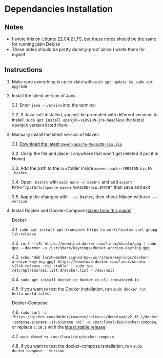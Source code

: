 # Dependancies Installation

## Notes

- I wrote this on Ubuntu 22.04.2 LTS, but these notes should be the same for running plain Debian
- These notes should be pretty dummy-proof since I wrote them for myself

## Instructions

1. Make sure everything is up-to-date with `sudo apt update && sudo apt upgrade`

2. Install the latest version of Java

    2.1. Enter `java --version` into the terminal

    2.2. If Java isn’t installed, you will be prompted with different versions to install. `sudo apt install openjdk-VERSION-jre-headless` the latest openjdk version listed there

3. Manually install the latest version of Maven

    3.1. [Download the latest `maven-apache-VERSION-bin.zip`](https://maven.apache.org/download.cgi?)

    3.2. Unzip the file and place it anywhere that won't get deleted (I put it in Home)

    3.3. Add the path to the `bin` folder inside `maven-apache-VERSION-bin` to `.bashrc`

    3.4. Open `.bashrc` with `sudo nano ~/.bashrc` and add `export PATH=“/path/to/apache-maven-VERSION/bin:$PATH”` then save and exit

    3.5. Apply the changes with `. ~/.bashrc`, then check Maven with `mvn --version`

4. Install Docker and Docker-Compose ([taken from this guide](https://www.howtogeek.com/devops/how-to-install-docker-and-docker-compose-on-linux/))

    Docker: 
    
    4.1. `sudo apt install apt-transport-https ca-certificates curl gnupg lsb-release`

    4.2. `curl -fsSL https://download.docker.com/linux/ubuntu/gpg | sudo gpg --dearmor -o /usr/share/keyrings/docker-archive-keyring.gpg`

    4.3. `echo "deb [arch=amd64 signed-by=/usr/share/keyrings/docker-archive-keyring.gpg] https://download.docker.com/linux/ubuntu $(lsb_release -cs) stable" | sudo tee /etc/apt/sources.list.d/docker.list > /dev/null`

    4.4. `sudo apt install docker-ce docker-ce-cli containerd.io`

    4.5. If you want to test the Docker installation, run `sudo docker run hello-world:latest`

    Docker-Compose:
    
    4.6. `sudo curl -L "https://github.com/docker/compose/releases/download/v2.18.1/docker-compose-$(uname -s)-$(uname -m)" -o /usr/local/bin/docker-compose`, or replace `2.18.1` with the [latest stable release](https://github.com/docker/compose/releases)

    4.7. `sudo chmod +x /usr/local/bin/docker-compose`

    4.8. If you want to test the docker-compose isntallation, run `sudo docker-compose --version`